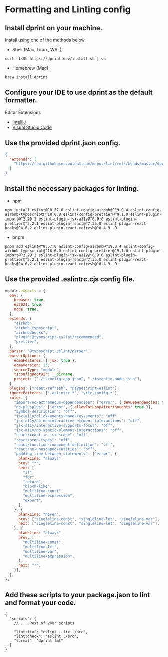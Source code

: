# Formatting and Linting config

## Install dprint on your machine.

Install using one of the methods below.

- Shell (Mac, Linux, WSL):

```shell
curl -fsSL https://dprint.dev/install.sh | sh
```

- Homebrew (Mac):

```shell
brew install dprint
```

## Configure your IDE to use dprint as the default formatter.

Editor Extensions

- [IntelliJ](https://plugins.jetbrains.com/plugin/18192-dprint)
- [Visual Studio Code](https://marketplace.visualstudio.com/items?itemName=dprint.dprint)

## Use the provided dprint.json config.

```json
{
  "extends": [
    "https://raw.githubusercontent.com/m-pot/lint/refs/heads/master/dprint.json"
  ]
}
```

## Install the necessary packages for linting.

- npm

```shell
npm install eslint@^8.57.0 eslint-config-airbnb@^19.0.4 eslint-config-airbnb-typescript@^18.0.0 eslint-config-prettier@^9.1.0 eslint-plugin-import@^2.29.1 eslint-plugin-jsx-a11y@^6.9.0 eslint-plugin-prettier@^5.2.1 eslint-plugin-react@^7.35.0 eslint-plugin-react-hooks@^4.6.2 eslint-plugin-react-refresh@^0.4.9 -D
```

- pnpm

```shell
pnpm add eslint@^8.57.0 eslint-config-airbnb@^19.0.4 eslint-config-airbnb-typescript@^18.0.0 eslint-config-prettier@^9.1.0 eslint-plugin-import@^2.29.1 eslint-plugin-jsx-a11y@^6.9.0 eslint-plugin-prettier@^5.2.1 eslint-plugin-react@^7.35.0 eslint-plugin-react-hooks@^4.6.2 eslint-plugin-react-refresh@^0.4.9 -D
```

## Use the provided .eslintrc.cjs config file.

```javascript
module.exports = {
  env: {
    browser: true,
    es2021: true,
    node: true,
  },
  extends: [
    "airbnb",
    "airbnb-typescript",
    "airbnb/hooks",
    "plugin:@typescript-eslint/recommended",
    "prettier",
  ],
  parser: "@typescript-eslint/parser",
  parserOptions: {
    ecmaFeatures: { jsx: true },
    ecmaVersion: 13,
    sourceType: "module",
    tsconfigRootDir: __dirname,
    project: ["./tsconfig.app.json", "./tsconfig.node.json"],
  },
  plugins: ["react-refresh", "@typescript-eslint"],
  ignorePatterns: [".eslintrc.*", "vite.config.*"],
  rules: {
    "import/no-extraneous-dependencies": ["error", { devDependencies: true }],
    "no-plusplus": ["error", { allowForLoopAfterthoughts: true }],
    "symbol-description": "off",
    "jsx-a11y/click-events-have-key-events": "off",
    "jsx-a11y/no-noninteractive-element-interactions": "off",
    "jsx-a11y/interactive-supports-focus": "off",
    "jsx-a11y/no-static-element-interactions": "off",
    "react/react-in-jsx-scope": "off",
    "react/prop-types": "off",
    "react/function-component-definition": "off",
    "react/no-unescaped-entities": "off",
    "padding-line-between-statements": ["error", {
      blankLine: "always",
      prev: "*",
      next: [
        "if",
        "for",
        "return",
        "block-like",
        "multiline-const",
        "multiline-expression",
        "export",
      ],
    }, {
      blankLine: "never",
      prev: ["singleline-const", "singleline-let", "singleline-var"],
      next: ["singleline-const", "singleline-let", "singleline-var"],
    }, {
      blankLine: "always",
      prev: [
        "multiline-const",
        "multiline-let",
        "multiline-var",
        "multiline-expression",
      ],
      next: "*",
    }],
  },
};
```

## Add these scripts to your package.json to lint and format your code.

```json5
{
  "scripts": {
    // ... Rest of your scripts
    
    "lint:fix": "eslint --fix ./src",
    "lint:check": "eslint ./src",
    "format": "dprint fmt"
  }
}
```
